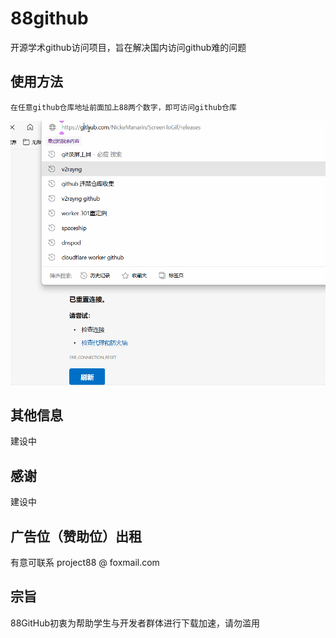# 88github
开源学术github访问项目，旨在解决国内访问github难的问题

## 使用方法
`在任意github仓库地址前面加上88两个数字，即可访问github仓库`

![使用方法](assets/use.gif)

## 其他信息
建设中

## 感谢
建设中


## 广告位（赞助位）出租
有意可联系 project88 @ foxmail.com


## 宗旨

88GitHub初衷为帮助学生与开发者群体进行下载加速，请勿滥用

